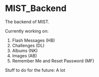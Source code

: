 # MIST_Backend

The backend of MIST. 

Currently working on:
1. Flash Messages (HB)
2. Challenges (DL)
3. Albums (NK)
4. Images (AB)
5. Remember Me and Reset Password (MF)

Stuff to do for the future:
A lot
